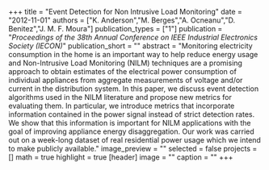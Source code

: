 +++
title = "Event Detection for Non Intrusive Load Monitoring"
date = "2012-11-01"
authors = ["K. Anderson","M. Berges","A. Ocneanu","D. Benitez","J. M. F. Moura"]
publication_types = ["1"]
publication = "_Proceedings of the 38th Annual Conference on IEEE Industrial Electronics Society (IECON)_"
publication_short = ""
abstract = "Monitoring electricity consumption in the home is an important way to help reduce energy usage and Non-Intrusive Load Monitoring (NILM) techniques are a promising approach to obtain estimates of the electrical power consumption of individual appliances from aggregate measurements of voltage and/or current in the distribution system. In this paper, we discuss event detection algorithms used in the NILM literature and propose new metrics for evaluating them. In particular, we introduce metrics that incorporate information contained in the power signal instead of strict detection rates. We show that this information is important for NILM applications with the goal of improving appliance energy disaggregation. Our work was carried out on a week-long dataset of real residential power usage which we intend to make publicly available."
image_preview = ""
selected = false
projects = []
math = true
highlight = true
[header]
image = ""
caption = ""
+++

